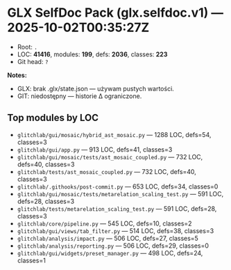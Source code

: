# GLX SelfDoc Pack (glx.selfdoc.v1) — 2025-10-02T00:35:27Z

- Root: `.`
- LOC: **41416**, modules: **199**, defs: **2036**, classes: **223**
- Git head: `?`

**Notes:**
- GLX: brak .glx/state.json — używam pustych wartości.
- GIT: niedostępny — historie Δ ograniczone.

## Top modules by LOC

- `glitchlab/gui/mosaic/hybrid_ast_mosaic.py` — 1288 LOC, defs=54, classes=3
- `glitchlab/gui/app.py` — 913 LOC, defs=41, classes=3
- `glitchlab/gui/mosaic/tests/ast_mosaic_coupled.py` — 732 LOC, defs=40, classes=3
- `glitchlab/tests/ast_mosaic_coupled.py` — 732 LOC, defs=40, classes=3
- `glitchlab/.githooks/post-commit.py` — 653 LOC, defs=34, classes=0
- `glitchlab/gui/mosaic/tests/metarelation_scaling_test.py` — 591 LOC, defs=28, classes=3
- `glitchlab/tests/metarelation_scaling_test.py` — 591 LOC, defs=28, classes=3
- `glitchlab/core/pipeline.py` — 545 LOC, defs=10, classes=2
- `glitchlab/gui/views/tab_filter.py` — 514 LOC, defs=38, classes=3
- `glitchlab/analysis/impact.py` — 506 LOC, defs=27, classes=5
- `glitchlab/analysis/reporting.py` — 506 LOC, defs=29, classes=0
- `glitchlab/gui/widgets/preset_manager.py` — 498 LOC, defs=24, classes=1
